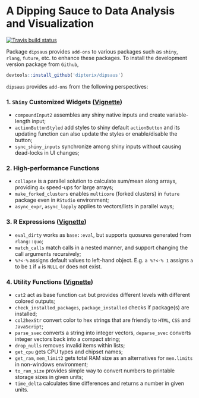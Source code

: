 # A Dipping Sauce to Data Analysis and Visualization

[![Travis build status](https://travis-ci.org/dipterix/dipsaus.svg?branch=master)](https://travis-ci.org/dipterix/dipsaus)

Package `dipsaus` provides `add-ons` to various packages such as `shiny`, `rlang`, `future`, etc. to enhance these packages. To install the development version package from `Github`,

```r
devtools::install_github('dipterix/dipsaus')
```

`dipsaus` provides `add-ons` from the following perspectives:

### 1. `Shiny` Customized Widgets ([Vignette](https://dipterix.github.io/dipsaus/articles/shiny_customized_widgets.html))

* `compoundInput2` assembles any shiny native inputs and create variable-length input;
* `actionButtonStyled` add styles to shiny default `actionButton` and its updating function can also update the styles or enable/disable the button;
* `sync_shiny_inputs` synchronize among shiny inputs without causing dead-locks in UI changes;

### 2. High-performance Functions

* `collapse` is a parallel solution to calculate sum/mean along arrays, providing `4x` speed-ups for large arrays;
* `make_forked_clusters` enables `multicore` (forked clusters) in `future` package even in `RStudio` environment;
* `async_expr`, `async_lapply` applies to vectors/lists in parallel ways;

### 3. R Expressions ([Vignette](https://dipterix.github.io/dipsaus/articles/r_expr_addons.html))

* `eval_dirty` works as `base::eval`, but supports quosures generated from `rlang::quo`;
* `match_calls` match calls in a nested manner, and support changing the call arguments recursively;
* `%?<-%` assigns default values to left-hand object. E.g. `a %?<-% 1` assigns `a` to be `1` if `a` is `NULL` or does not exist.

### 4. Utility Functions ([Vignette](https://dipterix.github.io/dipsaus/articles/utility_functions.html))

* `cat2` act as base function `cat` but provides different levels with different colored outputs;
* `check_installed_packages`, `package_installed` checks if package(s) are installed;
* `col2hexStr` convert color to hex strings that are friendly to `HTML`, `CSS` and `JavaScript`;
* `parse_svec` converts a string into integer vectors, `deparse_svec` converts integer vectors back into a compact string;
* `drop_nulls` removes invalid items within lists;
* `get_cpu` gets CPU types and chipset names;
* `get_ram`, `mem_limit2` gets total RAM size as an alternatives for `mem.limits` in non-windows environment;
* `to_ram_size` provides simple way to convert numbers to printable storage sizes in given units;
* `time_delta` calculates time differences and returns a number in given units.


